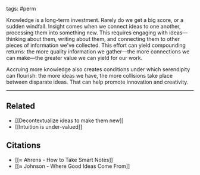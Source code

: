 tags: #perm 

Knowledge is a long-term investment. Rarely do we get a big score, or a sudden windfall. Insight comes when we connect ideas to one another, processing them into something new. This requires engaging with ideas—thinking about them, writing about them, and connecting them to other pieces of information we've collected. This effort can yield compounding returns: the more quality information we gather—the more connections we can make—the greater value we can yield for our work. 

Accruing more knowledge also creates conditions under which serendipity can flourish: the more ideas we have, the more collisions take place between disparate ideas. That can help promote innovation and creativity. 

---
## Related
- [[Decontextualize ideas to make them new]]
- [[Intuition is under-valued]]

## Citations
- [[≈ Ahrens - How to Take Smart Notes]]
- [[≈ Johnson - Where Good Ideas Come From]]